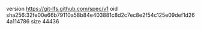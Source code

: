 version https://git-lfs.github.com/spec/v1
oid sha256:32fe00e66b79110a58b84e403881c8d2c7ec8e2f54c125e09def1d264a114786
size 44436
